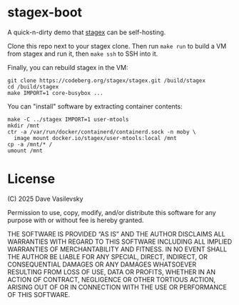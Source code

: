 # stagex-boot

A quick-n-dirty demo that [stagex](https://codeberg.org/stagex/stagex) can be self-hosting.

Clone this repo next to your stagex clone. Then run `make run` to build a VM from stagex and run it, then `make ssh` to SSH into it.

Finally, you can rebuild stagex in the VM:
```
git clone https://codeberg.org/stagex/stagex.git /build/stagex
cd /build/stagex
make IMPORT=1 core-busybox ...
```

You can "install" software by extracting container contents:
```
make -C ../stagex IMPORT=1 user-mtools
mkdir /mnt
ctr -a /var/run/docker/containerd/containerd.sock -n moby \
  image mount docker.io/stagex/user-mtools:local /mnt
cp -a /mnt/* /
umount /mnt
```

# License

(C) 2025 Dave Vasilevsky

Permission to use, copy, modify, and/or distribute this software for
any purpose with or without fee is hereby granted.

THE SOFTWARE IS PROVIDED “AS IS” AND THE AUTHOR DISCLAIMS ALL
WARRANTIES WITH REGARD TO THIS SOFTWARE INCLUDING ALL IMPLIED WARRANTIES
OF MERCHANTABILITY AND FITNESS. IN NO EVENT SHALL THE AUTHOR BE LIABLE
FOR ANY SPECIAL, DIRECT, INDIRECT, OR CONSEQUENTIAL DAMAGES OR ANY
DAMAGES WHATSOEVER RESULTING FROM LOSS OF USE, DATA OR PROFITS, WHETHER IN
AN ACTION OF CONTRACT, NEGLIGENCE OR OTHER TORTIOUS ACTION, ARISING OUT
OF OR IN CONNECTION WITH THE USE OR PERFORMANCE OF THIS SOFTWARE.
